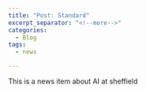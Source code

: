 ```yaml
---
title: "Post: Standard"
excerpt_separator: "<!--more-->"
categories:
  - Blog
tags:
  - news

---
```


This is a news item about AI at sheffield
